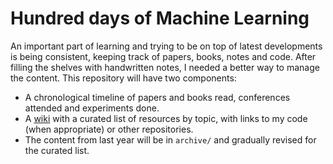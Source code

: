 # Hundred days of Machine Learning

An important part of learning and trying to be on top of latest developments is
 being consistent, keeping track of papers, books, notes and code. After
 filling the shelves with handwritten notes, I needed a better way to manage
 the content. This repository will have two components:
 
* A chronological timeline of papers and books read, conferences attended and
 experiments done. 
* A [wiki](https://github.com/Bizovi/Hundred_Days_ML/wiki) with a curated
 list of resources by topic, with links to my code (when appropriate) or
 other repositories.
* The content from last year will be in `archive/` and gradually revised for
 the curated list.



